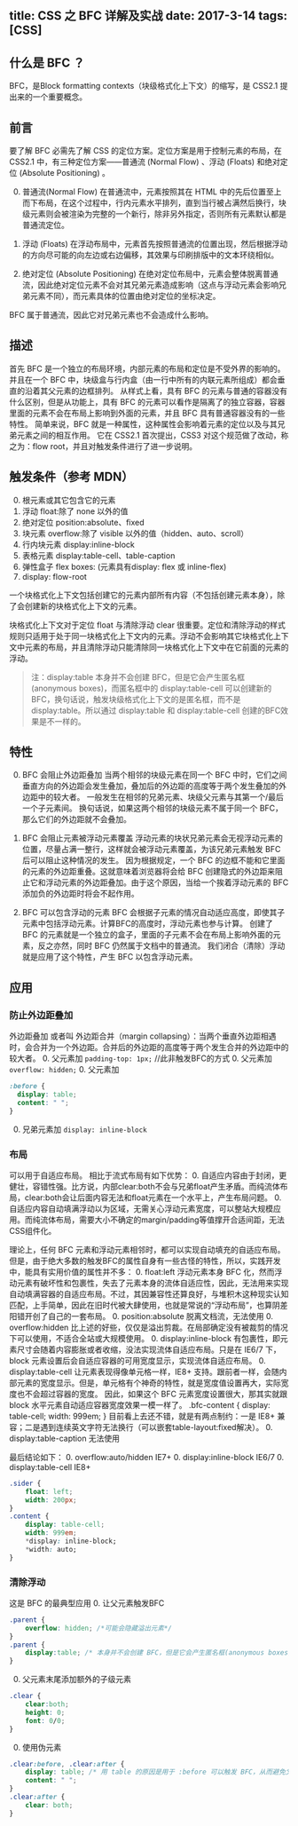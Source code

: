title: CSS 之 BFC 详解及实战
date: 2017-3-14
tags: [CSS]
---
## 什么是 BFC ？
BFC，是Block formatting contexts（块级格式化上下文）的缩写，是 CSS2.1 提出来的一个重要概念。

## 前言
要了解 BFC 必需先了解 CSS 的定位方案。定位方案是用于控制元素的布局，在 CSS2.1 中，有三种定位方案——普通流 (Normal Flow) 、浮动 (Floats) 和绝对定位 (Absolute Positioning) 。

0. 普通流(Normal Flow)
在普通流中，元素按照其在 HTML 中的先后位置至上而下布局，在这个过程中，行内元素水平排列，直到当行被占满然后换行，块级元素则会被渲染为完整的一个新行，除非另外指定，否则所有元素默认都是普通流定位。

0. 浮动 (Floats)
在浮动布局中，元素首先按照普通流的位置出现，然后根据浮动的方向尽可能的向左边或右边偏移，其效果与印刷排版中的文本环绕相似。

0. 绝对定位 (Absolute Positioning)
在绝对定位布局中，元素会整体脱离普通流，因此绝对定位元素不会对其兄弟元素造成影响（这点与浮动元素会影响兄弟元素不同），而元素具体的位置由绝对定位的坐标决定。

BFC 属于普通流，因此它对兄弟元素也不会造成什么影响。

## 描述

首先 BFC 是一个独立的布局环境，内部元素的布局和定位是不受外界的影响的。并且在一个 BFC 中，块级盒与行内盒（由一行中所有的内联元素所组成）都会垂直的沿着其父元素的边框排列。
从样式上看，具有 BFC 的元素与普通的容器没有什么区别，但是从功能上，具有 BFC 的元素可以看作是隔离了的独立容器，容器里面的元素不会在布局上影响到外面的元素，并且 BFC 具有普通容器没有的一些特性。
简单来说，BFC 就是一种属性，这种属性会影响着元素的定位以及与其兄弟元素之间的相互作用。
它在 CSS2.1 首次提出，CSS3 对这个规范做了改动，称之为：flow root，并且对触发条件进行了进一步说明。

## 触发条件（参考 MDN）
0. 根元素或其它包含它的元素
0. 浮动 float:除了 none 以外的值
0. 绝对定位 position:absolute、fixed
0. 块元素 overflow:除了 visible 以外的值（hidden、auto、scroll）
0. 行内块元素 display:inline-block
0. 表格元素 display:table-cell、table-caption
0. 弹性盒子 flex boxes: (元素具有display: flex 或 inline-flex)
0. display: flow-root

一个块格式化上下文包括创建它的元素内部所有内容（不包括创建元素本身），除了会创建新的块格式化上下文的元素。

块格式化上下文对于定位 float 与清除浮动 clear 很重要。定位和清除浮动的样式规则只适用于处于同一块格式化上下文内的元素。浮动不会影响其它块格式化上下文中元素的布局，并且清除浮动只能清除同一块格式化上下文中在它前面的元素的浮动。

> 注：display:table 本身并不会创建 BFC，但是它会产生匿名框(anonymous boxes)，而匿名框中的 display:table-cell 可以创建新的 BFC，换句话说，触发块级格式化上下文的是匿名框，而不是 display:table。所以通过 display:table 和 display:table-cell 创建的BFC效果是不一样的。

## 特性

0. BFC 会阻止外边距叠加
当两个相邻的块级元素在同一个 BFC 中时，它们之间垂直方向的外边距会发生叠加，叠加后的外边距的高度等于两个发生叠加的外边距中的较大者。
一般发生在相邻的兄弟元素、块级父元素与其第一个/最后一个子元素间。
换句话说，如果这两个相邻的块级元素不属于同一个 BFC，那么它们的外边距就不会叠加。

0. BFC 会阻止元素被浮动元素覆盖
浮动元素的块状兄弟元素会无视浮动元素的位置，尽量占满一整行，这样就会被浮动元素覆盖，为该兄弟元素触发 BFC 后可以阻止这种情况的发生。
因为根据规定，一个 BFC 的边框不能和它里面的元素的外边距重叠。这就意味着浏览器将会给 BFC 创建隐式的外边距来阻止它和浮动元素的外边距叠加。由于这个原因，当给一个挨着浮动元素的 BFC 添加负的外边距时将会不起作用。

0. BFC 可以包含浮动的元素
BFC 会根据子元素的情况自动适应高度，即使其子元素中包括浮动元素。计算BFC的高度时，浮动元素也参与计算。
创建了 BFC 的元素就是一个独立的盒子，里面的子元素不会在布局上影响外面的元素，反之亦然，同时 BFC 仍然属于文档中的普通流。
我们闭合（清除）浮动就是应用了这个特性，产生 BFC 以包含浮动元素。


## 应用

### 防止外边距叠加
外边距叠加 或者叫 外边距合并（margin collapsing）：当两个垂直外边距相遇时，会合并为一个外边距。合并后的外边距的高度等于两个发生合并的外边距中的较大者。
0. 父元素加 `padding-top: 1px;` //此非触发BFC的方式
0. 父元素加 `overflow: hidden;`
0. 父元素加
```css
:before {
  display: table;
  content: " ";
}
```
0. 兄弟元素加 `display: inline-block`

### 布局
可以用于自适应布局。
相比于流式布局有如下优势：
0. 自适应内容由于封闭，更健壮，容错性强。比方说，内部clear:both不会与兄弟float产生矛盾。而纯流体布局，clear:both会让后面内容无法和float元素在一个水平上，产生布局问题。
0. 自适应内容自动填满浮动以为区域，无需关心浮动元素宽度，可以整站大规模应用。而纯流体布局，需要大小不确定的margin/padding等值撑开合适间距，无法CSS组件化。

理论上，任何 BFC 元素和浮动元素相邻时，都可以实现自动填充的自适应布局。
但是，由于绝大多数的触发BFC的属性自身有一些古怪的特性，所以，实践开发中，能具有实用价值的属性并不多：
0. float:left 浮动元素本身 BFC 化，然而浮动元素有破坏性和包裹性，失去了元素本身的流体自适应性，因此，无法用来实现自动填满容器的自适应布局。不过，其因兼容性还算良好，与堆积木这种现实认知匹配，上手简单，因此在旧时代被大肆使用，也就是常说的“浮动布局”，也算阴差阳错开创了自己的一套布局。
0. position:absolute 脱离文档流，无法使用
0. overflow:hidden 比上述的好些，仅仅是溢出剪裁。在局部确定没有被裁剪的情况下可以使用，不适合全站或大规模使用。
0. display:inline-block 有包裹性，即元素尺寸会随着内容膨胀或者收缩，没法实现流体自适应布局。只是在 IE6/7 下，block 元素设置后会自适应容器的可用宽度显示，实现流体自适应布局。
0. display:table-cell 让元素表现得像单元格一样，IE8+ 支持。跟前者一样，会随内部元素的宽度显示。但是，单元格有个神奇的特性，就是宽度值设置再大，实际宽度也不会超过容器的宽度。
    因此，如果这个 BFC 元素宽度设置很大，那其实就跟 block 水平元素自动适应容器宽度效果一模一样了。
    .bfc-content {
        display: table-cell; width: 999em;
    }
    目前看上去还不错，就是有两点制约：一是 IE8+ 兼容；二是遇到连续英文字符无法换行（可以嵌套table-layout:fixed解决）。
0. display:table-caption 无法使用

最后结论如下：
0. overflow:auto/hidden IE7+
0. display:inline-block IE6/7
0. display:table-cell IE8+
```css
.sider {
    float: left;
    width: 200px;
}
.content {
    display: table-cell;
    width: 999em;
    *display: inline-block;
    *width: auto;
}
```
### 清除浮动
这是 BFC 的最典型应用
0. 让父元素触发BFC
```css
.parent {
    overflow: hidden; /*可能会隐藏溢出元素*/
}
.parent {
    display:table; /* 本身并不会创建 BFC，但是它会产生匿名框(anonymous boxes)，而匿名框中的 display:table-cell 可以创建新的 BFC */
}
```
0.  父元素末尾添加额外的子级元素
```css
.clear {
    clear:both;
    height: 0;
    font: 0/0;
}
```
0. 使用伪元素
```css
.clear:before, .clear:after {
    display: table; /* 用 table 的原因是用于 :before 可以触发 BFC，从而避免父级与第一个子级元素外边界合并。 */
    content: " ";
}
.clear:after {
    clear: both;
}
```
